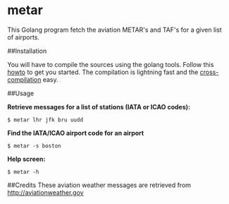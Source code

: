 # metar

This Golang program fetch the aviation METAR's and TAF's for a given list of airports.

##Installation

You will have to compile the sources using the golang tools. Follow this [howto](https://golang.org/doc/code.html) to get you started. The compilation is lightning fast and the [cross-compilation](http://dave.cheney.net/2015/08/22/cross-compilation-with-go-1-5) easy.

##Usage

**Retrieve messages for a list of stations (IATA or ICAO codes):**

```$ metar lhr jfk bru uudd```


**Find the IATA/ICAO airport code for an airport**

```$ metar -s boston```

**Help screen:**

```$ metar -h```

##Credits
These aviation weather messages are retrieved from http://aviationweather.gov
